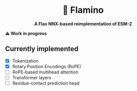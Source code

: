 <h1 align="center" border="0">🦩 Flamino</h1>
<p align="center"><strong>A Flax NNX-based reimplementation of ESM-2</strong></p>

**⚠️ Work in progress**

## Currently implemented

- [x] Tokenization
- [x] Rotary Position Encodings (RoPE)
- [ ] RoPE-based multihead attention
- [ ] Transformer layers
- [ ] Residue-contact prediction head
